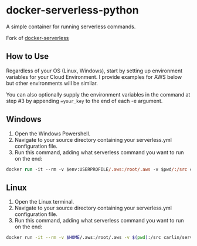 # docker-serverless-python

A simple container for running serverless commands.

Fork of [docker-serverless](https://github.com/carlin-q-scott/docker-serverless)

## How to Use

Regardless of your OS (Linux, Windows), start by setting up environment variables for your Cloud Environment. I provide examples for AWS below but other environments will be similar.

You can also optionally supply the environment variables in the command at step #3 by appending `=your_key` to the end of each -e argument.

## Windows

1. Open the Windows Powershell.
2. Navigate to your source directory containing your serverless.yml configuration file.
3. Run this command, adding what serverless command you want to run on the end:

```ps
docker run -it --rm -v $env:USERPROFILE/.aws:/root/.aws -v $pwd/:/src carlin/serverless sls
```

## Linux

1. Open the Linux terminal.
2. Navigate to your source directory containing your serverless.yml configuration file.
3. Run this command, adding what serverless command you want to run on the end:

```sh
docker run -it --rm -v $HOME/.aws:/root/.aws -v $(pwd):/src carlin/serverless sls
```
